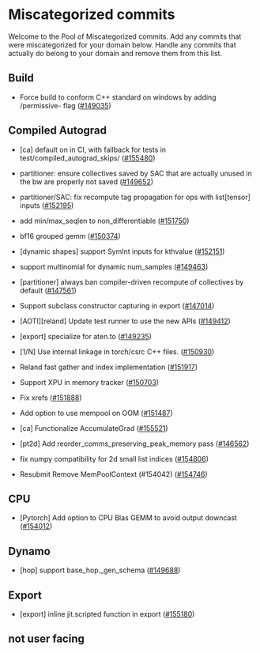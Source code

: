 # Miscategorized commits

Welcome to the Pool of Miscategorized commits.
Add any commits that were miscategorized for your domain below.
Handle any commits that actually do belong to your domain and remove them from this list.

## Build
- Force build to conform C++ standard on windows by adding /permissive- flag ([#149035](https://github.com/pytorch/pytorch/pull/149035))

## Compiled Autograd
- [ca] default on in CI, with fallback for tests in test/compiled_autograd_skips/ ([#155480](https://github.com/pytorch/pytorch/pull/155480))


- partitioner: ensure collectives saved by SAC that are actually unused in the bw are properly not saved ([#149652](https://github.com/pytorch/pytorch/pull/149652))
- partitioner/SAC: fix recompute tag propagation for ops with list[tensor] inputs ([#152195](https://github.com/pytorch/pytorch/pull/152195))
- add min/max_seqlen to non_differentiable ([#151750](https://github.com/pytorch/pytorch/pull/151750))
- bf16 grouped gemm ([#150374](https://github.com/pytorch/pytorch/pull/150374))
- [dynamic shapes] support SymInt inputs for kthvalue ([#152151](https://github.com/pytorch/pytorch/pull/152151))
- support multinomial for dynamic num_samples ([#149463](https://github.com/pytorch/pytorch/pull/149463))

- [partitioner] always ban compiler-driven recompute of collectives by default ([#147561](https://github.com/pytorch/pytorch/pull/147561))
- Support subclass constructor capturing in export ([#147014](https://github.com/pytorch/pytorch/pull/147014))
- [AOTI][reland] Update test runner to use the new APIs ([#149412](https://github.com/pytorch/pytorch/pull/149412))
- [export] specialize for aten.to ([#149235](https://github.com/pytorch/pytorch/pull/149235))
- [1/N] Use internal linkage in torch/csrc C++ files. ([#150930](https://github.com/pytorch/pytorch/pull/150930))
- Reland fast gather and index implementation ([#151917](https://github.com/pytorch/pytorch/pull/151917))
- Support XPU in memory tracker ([#150703](https://github.com/pytorch/pytorch/pull/150703))
- Fix xrefs ([#151888](https://github.com/pytorch/pytorch/pull/151888))
- Add option to use mempool on OOM ([#151487](https://github.com/pytorch/pytorch/pull/151487))
- [ca] Functionalize AccumulateGrad ([#155521](https://github.com/pytorch/pytorch/pull/155521))
- [pt2d] Add reorder_comms_preserving_peak_memory pass ([#146562](https://github.com/pytorch/pytorch/pull/146562))
- fix numpy compatibility for 2d small list indices ([#154806](https://github.com/pytorch/pytorch/pull/154806))
- Resubmit Remove MemPoolContext  (#154042) ([#154746](https://github.com/pytorch/pytorch/pull/154746))

## CPU
- [Pytorch] Add option to CPU Blas GEMM to avoid output downcast ([#154012](https://github.com/pytorch/pytorch/pull/154012))

## Dynamo
- [hop] support base_hop._gen_schema ([#149688](https://github.com/pytorch/pytorch/pull/149688))

## Export
- [export] inline jit.scripted function in export ([#155180](https://github.com/pytorch/pytorch/pull/155180))

## not user facing
